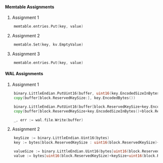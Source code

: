 #### Memtable Assignments

1. Assignment 1

```go
    memtable.entries.Put(key, value)
```

2. Assignment 2

```go
    memtable.Set(key, kv.EmptyValue)
```

3. Assignment 3

```go
    memtable.entries.Put(key, value)
```

#### WAL Assignments

1. Assignment 1

```go
	binary.LittleEndian.PutUint16(buffer, uint16(key.EncodedSizeInBytes()))
	copy(buffer[block.ReservedKeySize:], key.EncodedBytes())

	binary.LittleEndian.PutUint16(buffer[block.ReservedKeySize+key.EncodedSizeInBytes():], uint16(value.SizeInBytes()))
	copy(buffer[block.ReservedKeySize+key.EncodedSizeInBytes()+block.ReservedValueSize:], value.Bytes())

    _, err := wal.file.Write(buffer)
```

2. Assignment 2

```go
    keySize := binary.LittleEndian.Uint16(bytes)
    key := bytes[block.ReservedKeySize : uint16(block.ReservedKeySize)+keySize]

    valueSize := binary.LittleEndian.Uint16(bytes[uint16(block.ReservedKeySize)+keySize:])
    value := bytes[uint16(block.ReservedKeySize)+keySize+uint16(block.ReservedValueSize) : uint16(block.ReservedKeySize)+keySize+uint16(block.ReservedValueSize)+valueSize]
```

